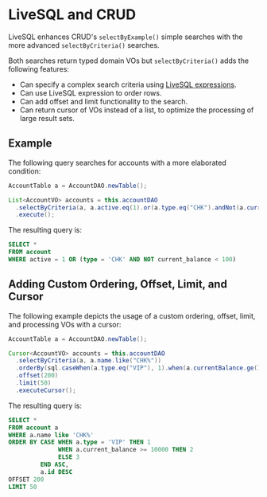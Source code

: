 # LiveSQL and CRUD

LiveSQL enhances CRUD's `selectByExample()` simple searches with the more advanced `selectByCriteria()` searches.

Both searches return typed domain VOs but `selectByCriteria()` adds the following features:

- Can specify a complex search criteria using [LiveSQL expressions](./syntax/expressions.md).
- Can use LiveSQL expression to order rows.
- Can add offset and limit functionality to the search.
- Can return cursor of VOs instead of a list, to optimize the processing of large result sets.


## Example

The following query searches for accounts with a more elaborated condition:

```java
AccountTable a = AccountDAO.newTable();

List<AccountVO> accounts = this.accountDAO
  .selectByCriteria(a, a.active.eq(1).or(a.type.eq("CHK").andNot(a.currentBalance.lt(100))))
  .execute();
```

The resulting query is:

```sql
SELECT *
FROM account
WHERE active = 1 OR (type = 'CHK' AND NOT current_balance < 100)
```

## Adding Custom Ordering, Offset, Limit, and Cursor

The following example depicts the usage of a custom ordering, offset, limit, and processing VOs with
a cursor:

```java
AccountTable a = AccountDAO.newTable();

Cursor<AccountVO> accounts = this.accountDAO
  .selectByCriteria(a, a.name.like("CHK%"))
  .orderBy(sql.caseWhen(a.type.eq("VIP"), 1).when(a.currentBalance.ge(10_000), 2).elseValue(3).end().asc(), a.id.desc())
  .offset(200)
  .limit(50)
  .executeCursor();
```

The resulting query is:

```sql
SELECT *
FROM account a
WHERE a.name like 'CHK%'
ORDER BY CASE WHEN a.type = 'VIP' THEN 1 
              WHEN a.current_balance >= 10000 THEN 2
              ELSE 3
         END ASC,
         a.id DESC
OFFSET 200
LIMIT 50
```




